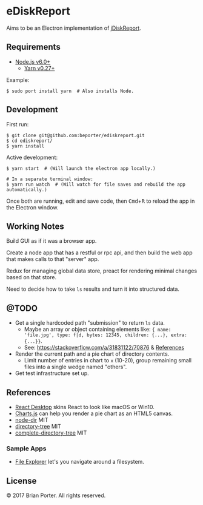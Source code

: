 # eDiskReport

Aims to be an Electron implementation of [jDiskReport](http://www.jgoodies.com/freeware/jdiskreport/).


## Requirements

* [Node.js v6.0+](https://nodejs.org/)
	* [Yarn v0.27+](https://yarnpkg.com/en/docs/install)


Example:

```shell
$ sudo port install yarn  # Also installs Node.
```


## Development

First run:

```shell
$ git clone git@github.com:beporter/ediskreport.git
$ cd ediskreport/
$ yarn install
```

Active development:

```shell
$ yarn start  # (Will launch the electron app locally.)

# In a separate terminal window:
$ yarn run watch  # (Will watch for file saves and rebuild the app automatically.)
```

Once both are running, edit and save code, then <kbd>Cmd</kbd>+<kbd>R</kbd> to reload the app in the Electron window.


## Working Notes

Build GUI as if it was a browser app.

Create a node app that has a restful or rpc api, and then build the web app that makes calls to that "server" app.

Redux for managing global data store, preact for rendering minimal changes based on that store.

Need to decide how to take `ls` results and turn it into structured data.


## @TODO

* Get a single hardcoded path "submission" to return `ls` data.
    * Maybe an array or object containing elements like: `{ name: 'file.jpg', type: f|d, bytes: 12345, children: {...}, extra: {...}}`.
    * See: https://stackoverflow.com/a/31831122/70876 & [References](#References)
* Render the current path and a pie chart of directory contents.
    * Limit number of entries in chart to `x` (10-20), group remaining small files into a single wedge named "others".
* Get test infrastructure set up.


## References

* [React Desktop](http://reactdesktop.js.org/demo/) skins React to look like macOS or Win10.
* [Charts.js](http://www.chartjs.org/samples/latest/charts/pie.html) can help you render a pie chart as an HTML5 canvas.
* [node-dir](https://www.npmjs.com/package/node-dir) MIT
* [directory-tree](https://www.npmjs.com/package/directory-tree) MIT
* [complete-directory-tree](https://www.npmjs.com/package/complete-directory-tree) MIT


### Sample Apps

* [File Explorer](https://github.com/hokein/electron-sample-apps/tree/master/file-explorer) let's you navigate around a filesystem.


## License

&copy; 2017 Brian Porter. All rights reserved.
